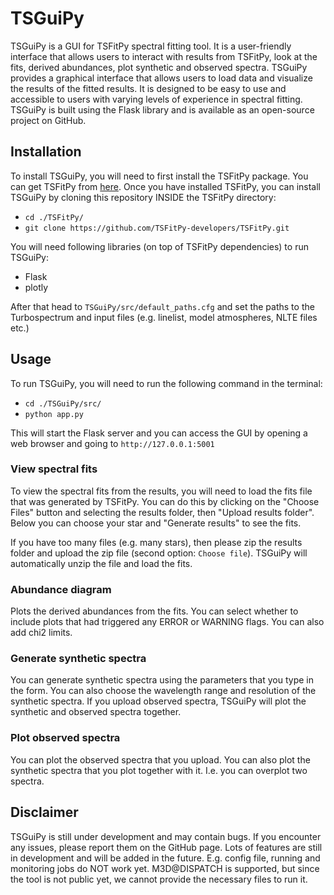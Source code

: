 # TSGuiPy

TSGuiPy is a GUI for TSFitPy spectral fitting tool. It is a user-friendly interface that allows users to interact with results from TSFitPy, look at the fits, derived abundances, plot synthetic and observed spectra. TSGuiPy provides a graphical interface that allows users to load data and visualize the results of the fitted results. It is designed to be easy to use and accessible to users with varying levels of experience in spectral fitting. TSGuiPy is built using the Flask library and is available as an open-source project on GitHub.

## Installation
 
To install TSGuiPy, you will need to first install the TSFitPy package. You can get TSFitPy from [here](https://github.com/TSFitPy-developers/TSFitPy). Once you have installed TSFitPy, you can install TSGuiPy by cloning this repository INSIDE the TSFitPy directory:

- `cd ./TSFitPy/`
- `git clone https://github.com/TSFitPy-developers/TSFitPy.git`

You will need following libraries (on top of TSFitPy dependencies) to run TSGuiPy:

- Flask
- plotly

After that head to `TSGuiPy/src/default_paths.cfg` and set the paths to the Turbospectrum and input files (e.g. linelist, model atmospheres, NLTE files etc.)

## Usage

To run TSGuiPy, you will need to run the following command in the terminal:

- `cd ./TSGuiPy/src/`
- `python app.py`

This will start the Flask server and you can access the GUI by opening a web browser and going to `http://127.0.0.1:5001`

### View spectral fits

To view the spectral fits from the results, you will need to load the fits file that was generated by TSFitPy. You can do this by clicking on the "Choose Files" button and selecting the results folder, then "Upload results folder". Below you can choose your star and "Generate results" to see the fits.

If you have too many files (e.g. many stars), then please zip the results folder and upload the zip file (second option: `Choose file`). TSGuiPy will automatically unzip the file and load the fits.

### Abundance diagram

Plots the derived abundances from the fits. You can select whether to include plots that had triggered any ERROR or WARNING flags. You can also add chi2 limits.

### Generate synthetic spectra

You can generate synthetic spectra using the parameters that you type in the form. You can also choose the wavelength range and resolution of the synthetic spectra. If you upload observed spectra, TSGuiPy will plot the synthetic and observed spectra together.

### Plot observed spectra

You can plot the observed spectra that you upload. You can also plot the synthetic spectra that you plot together with it. I.e. you can overplot two spectra.

## Disclaimer

TSGuiPy is still under development and may contain bugs. If you encounter any issues, please report them on the GitHub page. Lots of features are still in development and will be added in the future. E.g. config file, running and monitoring jobs do NOT work yet. M3D@DISPATCH is supported, but since the tool is not public yet, we cannot provide the necessary files to run it.